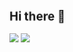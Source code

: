 ## Hi there 👋

<span>
  <img src="https://github-readme-stats.vercel.app/api?username=Iurac&hide_title=true&hide_border=true&show_icons=true&include_all_commits=true&line_height=21&theme=radical&locale=cn" />
  <img src="https://github-readme-stats.vercel.app/api/top-langs/?username=Iurac&hide_title=true&hide_border=true&layout=compact&theme=radical&locale=cn" />
</span>
